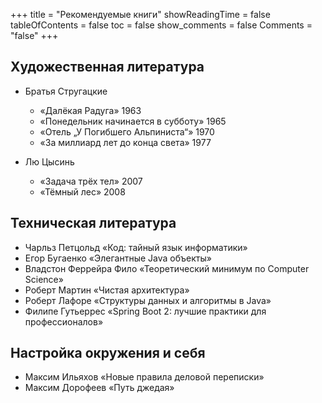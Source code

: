 +++
title = "Рекомендуемые книги"
showReadingTime = false
tableOfContents = false
toc = false
show_comments = false
Comments = "false"
+++

## <i class="fas fa-journal-whills"></i> Художественная литература

- Братья Стругацкие

  - «Далёкая Радуга» 1963
  - «Понедельник начинается в субботу» 1965
  - «Отель „У Погибшего Альпиниста“» 1970
  - «За миллиард лет до конца света» 1977

- Лю Цысинь
  - «Задача трёх тел» 2007
  - «Тёмный лес» 2008

## <i class="fas fa-atlas"></i> Техническая литература

- Чарльз Петцольд «Код: тайный язык информатики»
- Егор Бугаенко «Элегантные Java объекты»
- Владстон Феррейра Фило «Теоретический минимум по Computer Science»
- Роберт Мартин «Чистая архитектура»
- Роберт Лафоре «Структуры данных и алгоритмы в Java»
- Филипе Гутьеррес «Spring Boot 2: лучшие практики для профессионалов»

## <i class="fas fa-book"></i> Настройка окружения и себя

- Максим Ильяхов «Новые правила деловой переписки»
- Максим Дорофеев «Путь джедая»
